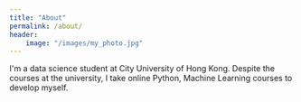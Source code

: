 ```yaml
---
title: "About"
permalink: /about/
header:
    image: "/images/my_photo.jpg"
---
```


I'm a data science student at City University of Hong Kong. Despite the courses at the university, I take online Python, Machine Learning courses to develop myself.